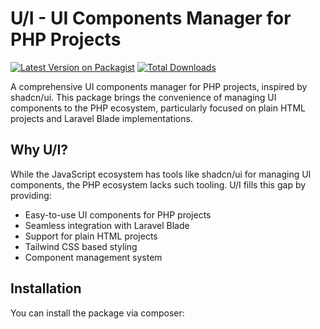 # U/I - UI Components Manager for PHP Projects

[![Latest Version on Packagist](https://img.shields.io/packagist/v/u/i.svg?style=flat-square)](https://packagist.org/packages/u/i)
[![Total Downloads](https://img.shields.io/packagist/dt/u/i.svg?style=flat-square)](https://packagist.org/packages/u/i)

A comprehensive UI components manager for PHP projects, inspired by shadcn/ui. This package brings the convenience of managing UI components to the PHP ecosystem, particularly focused on plain HTML projects and Laravel Blade implementations.

## Why U/I?

While the JavaScript ecosystem has tools like shadcn/ui for managing UI components, the PHP ecosystem lacks such tooling. U/I fills this gap by providing:

- Easy-to-use UI components for PHP projects
- Seamless integration with Laravel Blade
- Support for plain HTML projects
- Tailwind CSS based styling
- Component management system

## Installation

You can install the package via composer:
